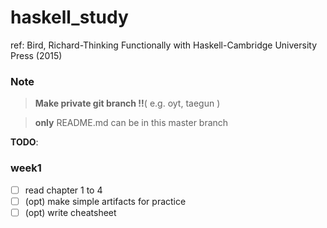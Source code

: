 # haskell_study

ref: Bird, Richard-Thinking Functionally with Haskell-Cambridge University Press (2015)

### Note
>**Make private git branch !!**( e.g. oyt, taegun )

>**only** README.md can be in this master branch 


**TODO**:

### week1
- [ ] read chapter 1 to 4
- [ ] (opt) make simple artifacts for practice
- [ ] (opt) write cheatsheet
